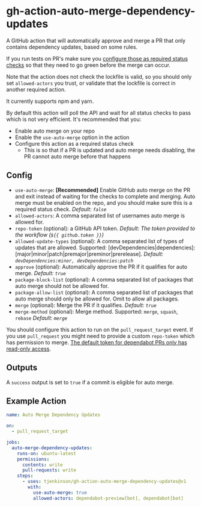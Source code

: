 # gh-action-auto-merge-dependency-updates

A GitHub action that will automatically approve and merge a PR that only contains dependency updates, based on some rules.

If you run tests on PR's make sure you [configure those as required status checks](https://docs.github.com/en/github/administering-a-repository/enabling-required-status-checks) so that they need to go green before the merge can occur.

Note that the action does not check the lockfile is valid, so you should only set `allowed-actors` you trust, or validate that the lockfile is correct in another required action.

It currently supports npm and yarn.

By default this action will poll the API and wait for all status checks to pass which is not very efficient. It's recommended that you:

- Enable auto merge on your repo
- Enable the `use-auto-merge` option in the action
- Configure this action as a required status check
  - This is so that if a PR is updated and auto merge needs disabling, the PR cannot auto merge before that happens

## Config

- `use-auto-merge`: **\[Recommended\]** Enable GitHub auto merge on the PR and exit instead of waiting for the checks to complete and merging. Auto merge must be enabled on the repo, and you should make sure this is a required status check. _Default: `false`_
- `allowed-actors`: A comma separated list of usernames auto merge is allowed for.
- `repo-token` (optional): a GitHub API token. _Default: The token provided to the workflow (`${{ github.token }}`)_
- `allowed-update-types` (optional): A comma separated list of types of updates that are allowed. Supported: [devDependencies|dependencies]:[major|minor|patch|premajor|preminor|prerelease]. _Default: `devDependencies:minor, devDependencies:patch`_
- `approve` (optional): Automatically approve the PR if it qualifies for auto merge. _Default: `true`_
- `package-block-list` (optional): A comma separated list of packages that auto merge should not be allowed for.
- `package-allow-list` (optional): A comma separated list of packages that auto merge should only be allowed for. Omit to allow all packages.
- `merge` (optional): Merge the PR if it qualifies. _Default: `true`_
- `merge-method` (optional): Merge method. Supported: `merge`, `squash`, `rebase` _Default: `merge`_

You should configure this action to run on the `pull_request_target` event. If you use `pull_request` you might need to provide a custom `repo-token` which has permission to merge. [The default token for dependabot PRs only has read-only access](https://github.blog/changelog/2021-02-19-github-actions-workflows-triggered-by-dependabot-prs-will-run-with-read-only-permissions/).

## Outputs

A `success` output is set to `true` if a commit is eligible for auto merge.

## Example Action

```yaml
name: Auto Merge Dependency Updates

on:
  - pull_request_target

jobs:
  auto-merge-dependency-updates:
    runs-on: ubuntu-latest
    permissions:
      contents: write
      pull-requests: write
    steps:
      - uses: tjenkinson/gh-action-auto-merge-dependency-updates@v1
        with:
          use-auto-merge: true
          allowed-actors: dependabot-preview[bot], dependabot[bot]
```
